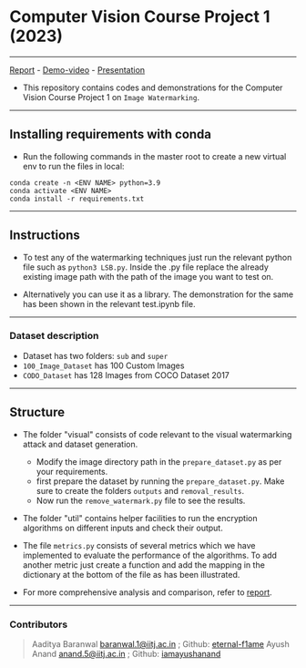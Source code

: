 # Computer Vision Course Project 1 (2023)

___
[Report](B20CS082_B20EE001_Project_Report.pdf) -  [Demo-video](https://youtu.be/hbBockxgOn4) - [Presentation](Presentation\Presentation.pdf)

* This repository contains codes and demonstrations for the Computer Vision Course Project 1 on `Image Watermarking`.

___

## Installing requirements with conda

* Run the following commands in the master root to create a new virtual env to run the files in local:

```shell
conda create -n <ENV NAME> python=3.9
conda activate <ENV NAME>
conda install -r requirements.txt
```

___

## Instructions

* To test any of the watermarking techniques just run the relevant python file such as `python3 LSB.py`. Inside the <Algorithm>.py file replace the already existing image path with the path of the image you want to test on.

* Alternatively you can use it as a library. The demonstration for the same has been shown in the relevant test.ipynb file.

___

### Dataset description

* Dataset has two folders: `sub` and `super`
* `100_Image_Dataset` has 100 Custom Images
* `CODO_Dataset` has 128 Images from COCO Dataset 2017

___

## Structure

* The folder "visual" consists of code relevant to the visual watermarking attack and dataset generation.
  * Modify the image directory path in the `prepare_dataset.py` as per your requirements.
  * first prepare the dataset by running the `prepare_dataset.py`. Make sure to create the folders `outputs` and `removal_results`.
  * Now run the `remove_watermark.py` file to see the results.

* The folder "util" contains helper facilities to run the encryption algorithms on different inputs and check their output.
* The file `metrics.py` consists of several metrics which we have implemented to evaluate the performance of the algorithms. To add another metric just create a function and add the mapping in the dictionary at the bottom of the file as has been illustrated.
* For more comprehensive analysis and comparison, refer to [report](B20CS082_B20EE001_Project_Report.pdf).

___

### Contributors
> Aaditya Baranwal baranwal.1@iitj.ac.in ;  Github: [eternal-f1ame](https://github.com/aeternum)
> Ayush Anand anand.5@iitj.ac.in ; Github: [iamayushanand](https://github.com/iamayushanand)